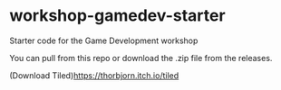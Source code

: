 # workshop-gamedev-starter
Starter code for the Game Development workshop

You can pull from this repo or download the .zip file from the releases.

(Download Tiled)<https://thorbjorn.itch.io/tiled>
